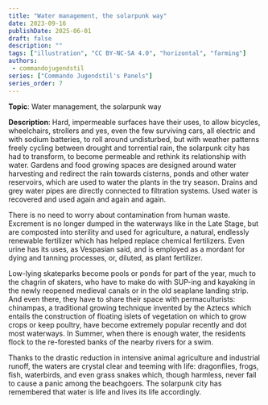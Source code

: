 ```yaml
---
title: "Water management, the solarpunk way"
date: 2023-09-16
publishDate: 2025-06-01
draft: false
description: ""
tags: ["illustration", "CC BY-NC-SA 4.0", "horizontal", "farming"]
authors:
 - commandojugendstil
series: ["Commando Jugendstil's Panels"]
series_order: 7
---
```


**Topic**: 
Water management, the solarpunk way

**Description**:
Hard, impermeable surfaces have their uses, to allow bicycles, wheelchairs, strollers and yes, even the few surviving cars, all electric and with sodium batteries, to roll around undisturbed, but with weather patterns freely cycling between drought and torrential rain, the solarpunk city has had to transform, to become permeable and rethink its relationship with water.
Gardens and food growing spaces are designed around water harvesting and redirect the rain towards cisterns, ponds and other water reservoirs, which are used to water the plants in the try season. Drains and grey water pipes are directly connected to filtration systems. Used water is recovered and used again and again and again.

There is no need to worry about contamination from human waste. Excrement is no longer dumped in the waterways like in the Late Stage, but are composted into sterility and used for agriculture, a natural, endlessly renewable fertilizer which has helped replace chemical fertilizers. Even urine has its uses, as Vespasian said, and is employed as a mordant for dying and tanning processes, or, diluted, as plant fertilizer.

Low-lying skateparks become pools or ponds for part of the year, much to the chagrin of skaters, who have to make do with SUP-ing and kayaking in the newly reopened medieval canals or in the old seaplane landing strip. And even there, they have to share their space with permaculturists: chinampas, a traditional growing technique invented by the Aztecs which entails the construction of floating islets of vegetation on which to grow crops or keep poultry, have become extremely popular recently and dot most waterways.
In Summer, when there is enough water, the residents flock to the re-forested banks of the nearby rivers for a swim.

Thanks to the drastic reduction in intensive animal agriculture and industrial runoff, the waters are crystal clear and teeming with life: dragonflies, frogs, fish, waterbirds, and even grass snakes which, though harmless, never fail to cause a panic among the beachgoers.
The solarpunk city has remembered that water is life and lives its life accordingly.
